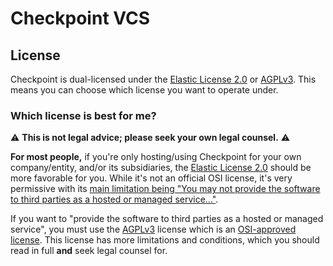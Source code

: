 # Checkpoint VCS

## License

Checkpoint is dual-licensed under the [Elastic License 2.0](./LICENSE.elastic) or [AGPLv3](./LICENSE.agpl). This means you can choose which license you want to operate under.

### Which license is best for me?

⚠️ **This is not legal advice; please seek your own legal counsel.** ⚠️

**For most people,** if you're only hosting/using Checkpoint for your own company/entity, and/or its subsidiaries, the [Elastic License 2.0](./LICENSE.elastic) should be more favorable for you. While it's not an official OSI license, it's very permissive with its [main limitation being "You may not provide the software to third parties as a hosted or managed service..."](./License.elastic#limitations).

If you want to "provide the software to third parties as a hosted or managed service", you must use the [AGPLv3](./LICENSE.agpl) license which is an [OSI-approved license](https://opensource.org/license/agpl-v3). This license has more limitations and conditions, which you should read in full **and** seek legal counsel for.
